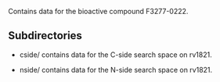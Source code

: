 Contains data for the bioactive compound F3277-0222.

## Subdirectories

- cside/ contains data for the C-side search space on rv1821.

- nside/ contains data for the N-side search space on rv1821.

